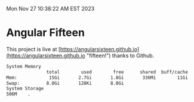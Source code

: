 Mon Nov 27 10:38:22 AM EST 2023

# Angular Fifteen


This project is live at [https://angularsixteen.github.io](https://angularsixteen.github.io "fifteen!") thanks to Github.

```bash
System Memory
               total        used        free      shared  buff/cache   available
Mem:            15Gi       2.7Gi       1.8Gi       336Mi        11Gi        12Gi
Swap:          8.0Gi       128Ki       8.0Gi
System Storage
506M	.
```
```bash
